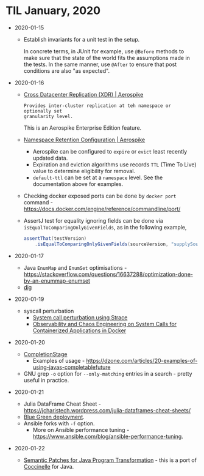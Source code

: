 # TIL January, 2020

- 2020-01-15
  - Establish invariants for a unit test in the setup. 
    
    In concrete terms, in JUnit for example, use `@Before` methods to make sure
    that the state of the world fits the assumptions made in the tests. In the
    same manner, use `@After` to ensure that post conditions are also "as
    expected".

- 2020-01-16
  - [Cross Datacenter Replication (XDR) | Aerospike](https://www.aerospike.com/docs/operations/configure/cross-datacenter/)
    
    ```
    Provides inter-cluster replication at teh namespace or optionally set
    granularity level.
    ```
    
    This is an Aerospike Enterprise Edition feature.
  - [Namespace Retention Configuration | Aerospike](https://www.aerospike.com/docs/operations/configure/namespace/retention)
    - Aerospike can be configured to `expire` or `evict` least recently updated data.
    - Expiration and eviction algorithms use records `TTL` (Time To Live) value to determine eligibility for removal.
    - `default-ttl` can be set at a `namespace` level. See the documentation
      above for examples.
  - Checking docker exposed ports can be done by `docker port` command - <https://docs.docker.com/engine/reference/commandline/port/>
  - AssertJ test for equality ignoring fields can be done via `isEqualToComparingOnlyGivenFields`, as in the following example,
    
    ```java
    assertThat(testVersion)
        .isEqualToComparingOnlyGivenFields(sourceVersion, "supplySourceList", "name", "defaultSeatId");
    ```

- 2020-01-17
  - Java `EnumMap` and `EnumSet` optimisations - <https://stackoverflow.com/questions/16637288/optimization-done-by-an-enummap-enumset>
  - [dig](https://mediatemple.net/community/products/dv/204644130/understanding-the-dig-command)

- 2020-01-19
  - syscall perturbation
    - [System call perturbation using Strace](https://github.com/KTH/royal-chaos/blob/master/chaosorca/sysc/README.md)
    - [Observability and Chaos Engineering on System Calls for Containerized Applications in Docker](https://arxiv.org/pdf/1907.13039.pdf)

- 2020-01-20
  - [CompletionStage](https://docs.oracle.com/javase/8/docs/api/java/util/concurrent/CompletionStage.html)
    - Examples of usage - <https://dzone.com/articles/20-examples-of-using-javas-completablefuture>
  - GNU grep `-o` option for `--only-matching` entries in a search - pretty useful in practice.

- 2020-01-21
  - Julia DataFrame Cheat Sheet - <https://jcharistech.wordpress.com/julia-dataframes-cheat-sheets/>
  - [Blue Green deployment](https://docs.cloudfoundry.org/devguide/deploy-apps/blue-green.html).
  - Ansible forks with `-f` option.
    - More on Ansible performance tuning - <https://www.ansible.com/blog/ansible-performance-tuning>.

- 2020-01-22
  - [Semantic Patches for Java Program Transformation](https://doi.org/10.4230/LIPIcs.ECOOP.2019.22) - this is a port of [Coccinelle](http://coccinelle.lip6.fr/) for Java.
